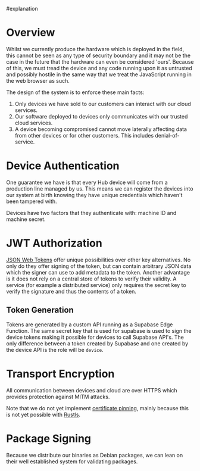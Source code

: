 #explanation

# Overview

Whilst we currently produce the hardware which is deployed in the field, this cannot be seen as any type of security boundary and it may not be the case in the future that the hardware can even be considered 'ours'. Because of this, we must tread the device and any code running upon it as untrusted and possibly hostile in the same way that we treat the JavaScript running in the web browser as such.

The design of the system is to enforce these main facts:
1. Only devices we have sold to our customers can interact with our cloud services.
2. Our software deployed to devices only communicates with our trusted cloud services.
3. A device becoming compromised cannot move laterally affecting data from other devices or for other customers. This includes denial-of-service.

# Device Authentication

One guarantee we have is that every Hub device will come from a production line managed by us. This means we can register the devices into our system at birth knowing they have unique credentials which haven't been tampered with.

Devices have two factors that they authenticate with: machine ID and machine secret.

# JWT Authorization

[JSON Web Tokens](https://en.wikipedia.org/wiki/JSON_Web_Token) offer unique possibilities over other key alternatives. No only do they offer signing of the token, but can contain arbitrary JSON data which the signer can use to add metadata to the token. Another advantage is it does not rely on a central store of tokens to verify their validity. A service (for example a distributed service) only requires the secret key to verify the signature and thus the contents of a token.

## Token Generation

Tokens are generated by a custom API running as a Supabase Edge Function. The same secret key that is used for supabase is used to sign the device tokens making it possible for devices to call Supabase API's. The only difference between a token created by Supabase and one created by the device API is the role will be `device`.

# Transport Encryption

All communication between devices and cloud are over HTTPS which provides protection against MITM attacks.

Note that we do not yet implement [certificate pinning](https://en.wikipedia.org/wiki/HTTP_Public_Key_Pinning), mainly because this is not yet possible with [Rustls](https://crates.io/crates/rustls).

# Package Signing

Because we distribute our binaries as Debian packages, we can lean on their well established system for validating packages.
